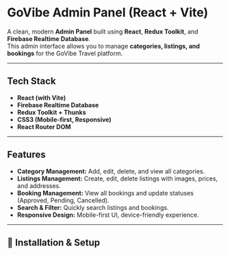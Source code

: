 # GoVibe Admin Panel (React + Vite)

A clean, modern **Admin Panel** built using **React**, **Redux Toolkit**, and **Firebase Realtime Database**.  
This admin interface allows you to manage **categories, listings, and bookings** for the GoVibe Travel platform.

---

## Tech Stack

- **React (with Vite)**
- **Firebase Realtime Database**
- **Redux Toolkit + Thunks**
- **CSS3 (Mobile-first, Responsive)**
- **React Router DOM**

---

## Features

- **Category Management:** Add, edit, delete, and view all categories.
- **Listings Management:** Create, edit, delete listings with images, prices, and addresses.
- **Booking Management:** View all bookings and update statuses (Approved, Pending, Cancelled).
- **Search & Filter:** Quickly search listings and bookings.
- **Responsive Design:** Mobile-first UI, device-friendly experience.

---

## 🔧 Installation & Setup


